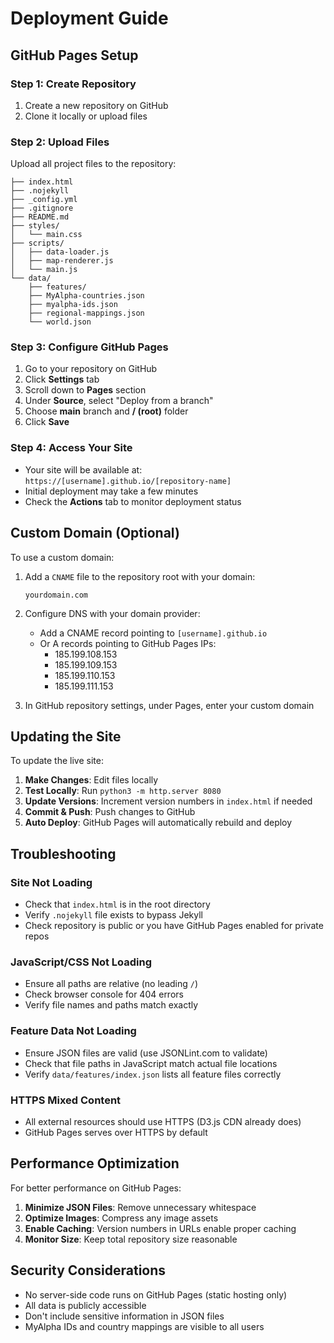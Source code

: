 # Deployment Guide

## GitHub Pages Setup

### Step 1: Create Repository
1. Create a new repository on GitHub
2. Clone it locally or upload files

### Step 2: Upload Files
Upload all project files to the repository:
```
├── index.html
├── .nojekyll
├── _config.yml
├── .gitignore
├── README.md
├── styles/
│   └── main.css
├── scripts/
│   ├── data-loader.js
│   ├── map-renderer.js
│   └── main.js
└── data/
    ├── features/
    ├── MyAlpha-countries.json
    ├── myalpha-ids.json
    ├── regional-mappings.json
    └── world.json
```

### Step 3: Configure GitHub Pages
1. Go to your repository on GitHub
2. Click **Settings** tab
3. Scroll down to **Pages** section
4. Under **Source**, select "Deploy from a branch"
5. Choose **main** branch and **/ (root)** folder
6. Click **Save**

### Step 4: Access Your Site
- Your site will be available at: `https://[username].github.io/[repository-name]`
- Initial deployment may take a few minutes
- Check the **Actions** tab to monitor deployment status

## Custom Domain (Optional)

To use a custom domain:

1. Add a `CNAME` file to the repository root with your domain:
   ```
   yourdomain.com
   ```

2. Configure DNS with your domain provider:
   - Add a CNAME record pointing to `[username].github.io`
   - Or A records pointing to GitHub Pages IPs:
     - 185.199.108.153
     - 185.199.109.153  
     - 185.199.110.153
     - 185.199.111.153

3. In GitHub repository settings, under Pages, enter your custom domain

## Updating the Site

To update the live site:

1. **Make Changes**: Edit files locally
2. **Test Locally**: Run `python3 -m http.server 8080` 
3. **Update Versions**: Increment version numbers in `index.html` if needed
4. **Commit & Push**: Push changes to GitHub
5. **Auto Deploy**: GitHub Pages will automatically rebuild and deploy

## Troubleshooting

### Site Not Loading
- Check that `index.html` is in the root directory
- Verify `.nojekyll` file exists to bypass Jekyll
- Check repository is public or you have GitHub Pages enabled for private repos

### JavaScript/CSS Not Loading  
- Ensure all paths are relative (no leading `/`)
- Check browser console for 404 errors
- Verify file names and paths match exactly

### Feature Data Not Loading
- Ensure JSON files are valid (use JSONLint.com to validate)
- Check that file paths in JavaScript match actual file locations
- Verify `data/features/index.json` lists all feature files correctly

### HTTPS Mixed Content
- All external resources should use HTTPS (D3.js CDN already does)
- GitHub Pages serves over HTTPS by default

## Performance Optimization

For better performance on GitHub Pages:

1. **Minimize JSON Files**: Remove unnecessary whitespace
2. **Optimize Images**: Compress any image assets  
3. **Enable Caching**: Version numbers in URLs enable proper caching
4. **Monitor Size**: Keep total repository size reasonable

## Security Considerations

- No server-side code runs on GitHub Pages (static hosting only)
- All data is publicly accessible
- Don't include sensitive information in JSON files
- MyAlpha IDs and country mappings are visible to all users